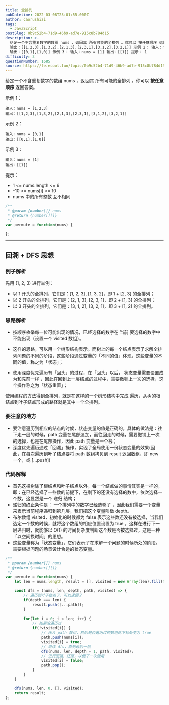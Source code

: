 ```yaml
---
title: 全排列
pubDatetime: 2022-03-08T23:01:55.000Z
author: caorushizi
tags:
  - JavaScript
postSlug: 0b9c52b4-71d9-46b9-ad7e-915c8b784d15
description: >-
  给定一个不含重复数字的数组 nums ，返回其 所有可能的全排列 。你可以 按任意顺序 返回答案。 示例 1： 输入：nums = [1,2,3]
  输出：[[1,2,3],[1,3,2],[2,1,3],[2,3,1],[3,1,2],[3,2,1]] 示例 2： 输入：nums = [0,1]
  输出：[[0,1],[1,0]] 示例 3： 输入：nums = [1] 输出：[[1]] 提示： 1
difficulty: 3
questionNumber: 1685
source: https://fe.ecool.fun/topic/0b9c52b4-71d9-46b9-ad7e-915c8b784d15
---
```


给定一个不含重复数字的数组 nums ，返回其 所有可能的全排列 。你可以 **按任意顺序** 返回答案。

示例 1：

```
输入：nums = [1,2,3]
输出：[[1,2,3],[1,3,2],[2,1,3],[2,3,1],[3,1,2],[3,2,1]]
```

示例 2：

```
输入：nums = [0,1]
输出：[[0,1],[1,0]]
```

示例 3：
```
输入：nums = [1]
输出：[[1]]
```

提示：

* 1 <= nums.length <= 6
* -10 <= nums[i] <= 10
* nums 中的所有整数 互不相同

```js
/**
 * @param {number[]} nums
 * @return {number[][]}
 */
var permute = function(nums) {

};
```

---

## 回溯 + DFS 思想

### 例子解析

先用 (1, 2, 3) 进行举例：

* 以 1 开头的全排列，它们是：[1, 2, 3], [1, 3, 2]，即 1 + [2, 3] 的全排列；
* 以 2 开头的全排列，它们是：[2, 1, 3], [2, 3, 1]，即 2 + [1, 3] 的全排列；
* 以 3 开头的全排列，它们是：[3, 1, 2], [3, 2, 1]，即 3 + [1, 2] 的全排列。

### 思路解析

* 按顺序枚举每一位可能出现的情况，已经选择的数字在 当前 要选择的数字中不能出现（设置一个 visited 数组）。

* 这样的思路，可以用一个树形结构表示。而树上的每一个结点表示了求解全排列问题的不同的阶段，这些阶段通过变量的「不同的值」体现，这些变量的不同的值，称之为「状态」；

* 使用深度优先遍历有「回头」的过程，在「回头」以后， 状态变量需要设置成为和先前一样 ，因此在回到上一层结点的过程中，需要撤销上一次的选择，这个操作称之为「状态重置」；

使用编程的方法得到全排列，就是在这样的一个树形结构中完成 遍历，从树的根结点到叶子结点形成的路径就是其中一个全排列。

### 要注意的地方

* 要注意遍历到相应的结点的时候，状态变量的值是正确的，具体的做法是：往下走一层的时候，path 变量在尾部追加，而往回走的时候，需要撤销上一次的选择，也是在尾部操作，因此 path 变量是一个栈；
* 深度优先遍历通过「回溯」操作，实现了全局使用一份状态变量的效果(因此，在每次遍历到叶子结点要将 path 数组拷贝到 result 返回数组，即 new 一个，或 [...push])

### 代码解释

* 首先这棵树除了根结点和叶子结点以外，每一个结点做的事情其实是一样的，即：在已经选择了一些数的前提下，在剩下的还没有选择的数中，依次选择一个数，这显然是一个 递归 结构；
* 递归的终止条件是： 一个排列中的数字已经选够了 ，因此我们需要一个变量来表示当前程序递归到第几层，我们把这个变量叫做 depth。
* 布尔数组 visited，初始化的时候都为 false 表示这些数还没有被选择，当我们选定一个数的时候，就将这个数组的相应位置设置为 true ，这样在进行下一层递归时，就能够以 O(1) 的时间复杂度判断这个数是否被选择过，这是一种「以空间换时间」的思想。
* 这些变量称为「状态变量」，它们表示了在求解一个问题的时候所处的阶段。需要根据问题的场景设计合适的状态变量。

```js
/**
 * @param {number[]} nums
 * @return {number[][]}
 */
var permute = function(nums) {
    let len = nums.length, result = [], visited = new Array(len).fill(false);

    const dfs = (nums, len, depth, path, visited) => {
        // 遍历到叶子结点了，可以返回了
        if(depth === len) {
            result.push([...path]);
        }

        for(let i = 0; i < len; i++) {
            // 如果没遍历过
            if(!visited[i]) {
                // 压入 path 数组，然后是否遍历过的数组此下标处变为 true
                path.push(nums[i]);
                visited[i] = true;
                // 继续 dfs，直到最后一层
                dfs(nums, len, depth + 1, path, visited);
                // 进行回溯，还原，以便下一次使用
                visited[i] = false;
                path.pop();
            }
        }
    }

    dfs(nums, len, 0, [], visited);
    return result;
};
```
